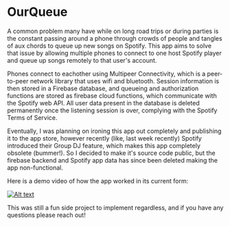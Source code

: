 # OurQueue

A common problem many have while on long road trips or during parties is the constant passing around a phone through crowds of people and tangles of aux chords to queue up new songs on Spotify. This app aims to solve that issue by allowing multiple phones to connect to one host Spotify player and queue up songs remotely to that user's account. 

Phones connect to eachother using Multipeer Connectivity, which is a peer-to-peer network library that uses wifi and bluetooth. Session information is then stored in a Firebase database, and queueing and authorization functions are stored as firebase cloud functions, which communicate with the Spotify web API. All user data present in the database is deleted permanently once the listening session is over, complying with the Spotify Terms of Service.

Eventually, I was planning on ironing this app out completely and publishing it to the app store, however recently (like, last week recently) Spotify introduced their Group DJ feature, which makes this app completely obsolete (bummer!). So I decided to make it's source code public, but the firebase backend and Spotify app data has since been deleted making the app non-functional. 

Here is a demo video of how the app worked in its current form:

[![Alt text](https://img.youtube.com/vi/_xGXkWIehlo/0.jpg)](https://www.youtube.com/watch?v=_xGXkWIehlo)

This was still a fun side project to implement regardless, and if you have any questions please reach out!
